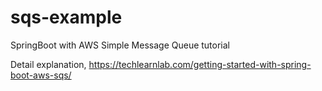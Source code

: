 # sqs-example
SpringBoot with AWS Simple Message Queue tutorial


Detail explanation,
https://techlearnlab.com/getting-started-with-spring-boot-aws-sqs/
